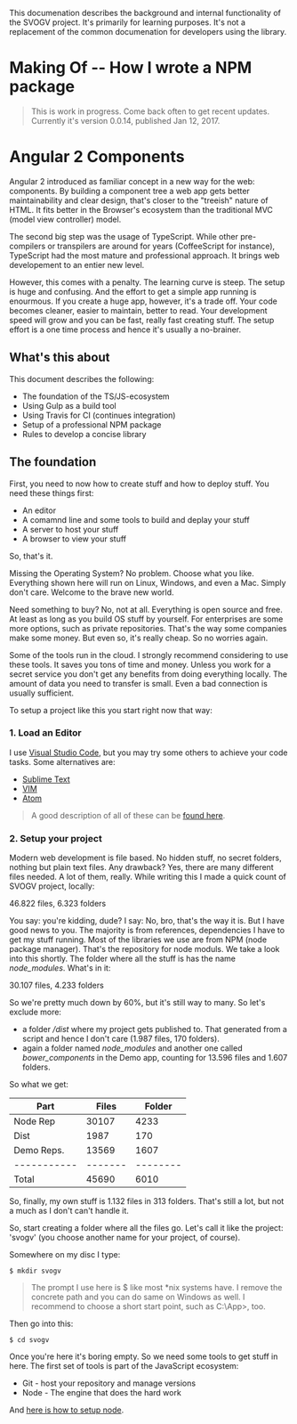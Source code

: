 This documenation describes the background and internal functionality of the SVOGV project. It's primarily for learning purposes. 
It's not a replacement of the common documenation for developers using the library.

# Making Of -- How I wrote a NPM package

> This is work in progress. Come back often to get recent updates. Currently it's version 0.0.14, published Jan 12, 2017.

# Angular 2 Components

Angular 2 introduced as familiar concept in a new way for the web: components. By building a component tree a web app gets
better maintainability and clear design, that's closer to the "treeish" nature of HTML. It fits better in the Browser's ecosystem
than the traditional MVC (model view controller) model.

The second big step was the usage of TypeScript. While other pre-compilers or transpilers are around for years (CoffeeScript for instance),
TypeScript had the most mature and professional approach. It brings web developement to an entier new level. 

However, this comes with a penalty. The learning curve is steep. The setup is huge and confusing. And the effort to get a simple app running
is enourmous. If you create a huge app, however, it's a trade off. Your code becomes cleaner, easier to maintain, better to read. Your development
speed will grow and you can be fast, really fast creating stuff. The setup effort is a one time process and hence it's usually a no-brainer.

## What's this about

This document describes the following:

* The foundation of the TS/JS-ecosystem
* Using Gulp as a build tool
* Using Travis for CI (continues integration)
* Setup of a professional NPM package
* Rules to develop a concise library

## The foundation

First, you need to now how to create stuff and how to deploy stuff. You need these things first:

* An editor
* A comamnd line and some tools to build and deplay your stuff
* A server to host your stuff
* A browser to view your stuff       

So, that's it. 

Missing the Operating System? No problem. Choose what you like. Everything shown here will run on Linux, Windows, and even a Mac.
Simply don't care. Welcome to the brave new world.

Need something to buy? No, not at all. Everything is open source and free. At least as long as you build OS stuff by yourself. For enterprises
are some more options, such as private repositories. That's the way some companies make some money. But even so, it's really cheap. So no 
worries again. 

Some of the tools run in the cloud. I strongly recommend considering to use these tools. It saves you tons of time and money. Unless you work
for a secret service you don't get any benefits from doing everything locally. The amount of data you need to transfer is small. Even a bad
connection is usually sufficient.

To setup a project like this you start right now that way:

### 1. Load an Editor 

I use [Visual Studio Code](https://code.visualstudio.com/), but you may try some others to achieve your code tasks. Some alternatives are:

* [Sublime Text](https://www.sublimetext.com/)
* [VIM](https://www.liveedu.tv/godlyperfection/)
* [Atom](https://atom.io/)

> A good description of all of these can be [found here](http://blog.liveedu.tv/10-best-text-editors-programming-2016/).

### 2. Setup your project

Modern web development is file based. No hidden stuff, no secret folders, nothing but plain text files. Any drawback? Yes, there are many
different files needed. A lot of them, really. While writing this I made a quick count of SVOGV project, locally:

46.822 files, 6.323 folders

You say: you're kidding, dude? I say: No, bro, that's the way it is. But I have good news to you. The majority is from references, dependencies 
I have to get my stuff running. Most of the libraries we use are from NPM (node package manager). That's the repository for node moduls. We take a look
into this shortly. The folder where all the stuff is has the name *node_modules*. What's in it:

30.107 files, 4.233 folders

So we're pretty much down by 60%, but it's still way to many. So let's exclude more:

* a folder */dist* where my project gets published to. That generated from a script and hence I don't care (1.987 files, 170 folders).
* again a folder named *node_modules* and another one called *bower_components* in the Demo app, counting for 13.596 files and 1.607 folders.

So what we get:

|Part       |Files  |Folder  |
|-----------|-------|--------|
|Node Rep   |30107  |4233|
|Dist       | 1987  | 170|
|Demo Reps. |13569  |1607|
|-----------|-------|--------|
|Total      |45690  |6010    |

So, finally, my own stuff is 1.132 files in 313 folders. That's still a lot, but not a much as I don't can't handle it.

So, start creating a folder where all the files go. Let's call it like the project: 'svogv' (you choose another name for your project, of course).

Somewhere on my disc I type:

~~~
$ mkdir svogv
~~~

> The prompt I use here is $ like most *nix systems have. I remove the concrete path and you can do same on Windows as well. I recommend to choose a short start point, such as C:\App>, too.

Then go into this:

~~~
$ cd svogv
~~~

Once you're here it's boring empty. So we need some tools to get stuff in here. The first set of tools is part of the JavaScript ecosystem:

* Git - host your repository and manage versions
* Node - The engine that does the hard work

And [here is how to setup node](setup-node).
